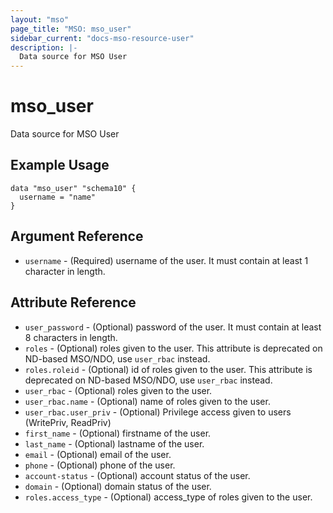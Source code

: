 ```yaml
---
layout: "mso"
page_title: "MSO: mso_user"
sidebar_current: "docs-mso-resource-user"
description: |-
  Data source for MSO User
---
```


# mso_user #

Data source for MSO User

## Example Usage ##

```hcl
data "mso_user" "schema10" {
  username = "name"
}
```

## Argument Reference ##

* `username` - (Required) username of the user. It must contain at least 1 character in length.

## Attribute Reference ##

* `user_password` - (Optional) password of the user. It must contain at least 8 characters in length.
* `roles` - (Optional) roles given to the user. This attribute is deprecated on ND-based MSO/NDO, use `user_rbac` instead.
* `roles.roleid` - (Optional) id of roles given to the user. This attribute is deprecated on ND-based MSO/NDO, use `user_rbac` instead.
* `user_rbac` - (Optional) roles given to the user.
* `user_rbac.name` - (Optional) name of roles given to the user.
* `user_rbac.user_priv` - (Optional) Privilege access given to users (WritePriv, ReadPriv)
* `first_name` - (Optional) firstname of the user.
* `last_name` - (Optional) lastname of the user.
* `email` - (Optional) email of the user.
* `phone` - (Optional) phone of the user.
* `account-status` - (Optional) account status of the user.
* `domain` - (Optional) domain status of the user.
* `roles.access_type` - (Optional) access_type of roles given to the user.
